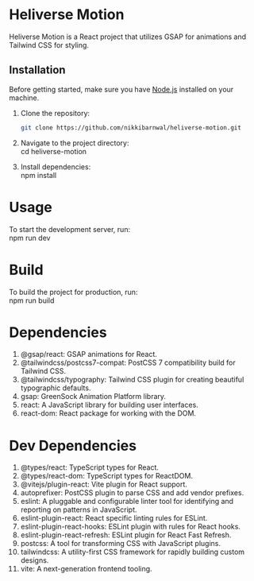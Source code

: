 # Heliverse Motion

Heliverse Motion is a React project that utilizes GSAP for animations and Tailwind CSS for styling.

## Installation

Before getting started, make sure you have [Node.js](https://nodejs.org/) installed on your machine.

1. Clone the repository:

   ```bash
   git clone https://github.com/nikkibarnwal/heliverse-motion.git

2. Navigate to the project directory:  
   cd heliverse-motion
3. Install dependencies:  
   npm install
# Usage
 To start the development server, run:  
 npm run dev
# Build
 To build the project for production, run:  
 npm run build

 # Dependencies
 
1. @gsap/react: GSAP animations for React.
2. @tailwindcss/postcss7-compat: PostCSS 7 compatibility build for Tailwind CSS.
3. @tailwindcss/typography: Tailwind CSS plugin for creating beautiful typographic defaults.
4. gsap: GreenSock Animation Platform library.
5. react: A JavaScript library for building user interfaces.
6. react-dom: React package for working with the DOM.

# Dev Dependencies
1. @types/react: TypeScript types for React.
2. @types/react-dom: TypeScript types for ReactDOM.
3. @vitejs/plugin-react: Vite plugin for React support.
4. autoprefixer: PostCSS plugin to parse CSS and add vendor prefixes.
5. eslint: A pluggable and configurable linter tool for identifying and reporting on patterns in JavaScript.
6. eslint-plugin-react: React specific linting rules for ESLint.
7. eslint-plugin-react-hooks: ESLint plugin with rules for React hooks.
8. eslint-plugin-react-refresh: ESLint plugin for React Fast Refresh.
9. postcss: A tool for transforming CSS with JavaScript plugins.
10. tailwindcss: A utility-first CSS framework for rapidly building custom designs.
11. vite: A next-generation frontend tooling.
